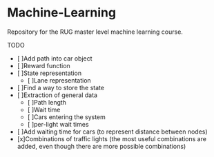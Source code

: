 # Machine-Learning
Repository for the RUG master level machine learning course.

TODO
 - [ ]Add path into car object
 - [ ]Reward function
 - [ ]State representation
   - [ ]Lane representation
 - [ ]Find a way to store the state
 - [ ]Extraction of general data
   - [ ]Path length
   - [ ]Wait time
   - [ ]Cars entering the system
   - [ ]per-light wait times
 - [ ]Add waiting time for cars (to represent distance between nodes)
 - [x]Combinations of traffic lights (the most useful combinations are added, even though there are more possible combinations)


